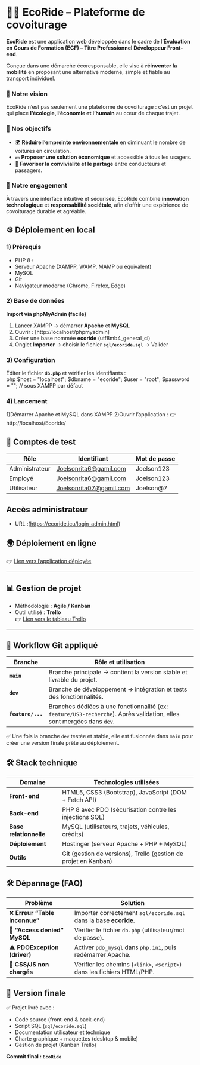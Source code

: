 # 🚗🌱 EcoRide – Plateforme de covoiturage 

**EcoRide** est une application web développée dans le cadre de l’**Évaluation en Cours de Formation (ECF) – Titre Professionnel Développeur Front-end**.  

Conçue dans une démarche écoresponsable, elle vise à **réinventer la mobilité** en proposant une alternative moderne, simple et fiable au transport individuel.  

### 🌟 Notre vision
EcoRide n’est pas seulement une plateforme de covoiturage : c’est un projet qui place **l’écologie, l’économie et l’humain** au cœur de chaque trajet.  

### 🎯 Nos objectifs
- 🌍 **Réduire l’empreinte environnementale** en diminuant le nombre de voitures en circulation.  
- 💶 **Proposer une solution économique** et accessible à tous les usagers.  
- 🤝 **Favoriser la convivialité et le partage** entre conducteurs et passagers.  

### 🚀 Notre engagement
À travers une interface intuitive et sécurisée, EcoRide combine **innovation technologique** et **responsabilité sociétale**, afin d’offrir une expérience de covoiturage durable et agréable.


## ⚙️ Déploiement en local

### 1) Prérequis
- PHP 8+
- Serveur Apache (XAMPP, WAMP, MAMP ou équivalent)
- MySQL
- Git
- Navigateur moderne (Chrome, Firefox, Edge)

### 2) Base de données
**Import via phpMyAdmin (facile)**  
1. Lancer XAMPP → démarrer **Apache** et **MySQL**  
2. Ouvrir : [http://localhost/phpmyadmin]
3. Créer une base nommée **ecoride** (utf8mb4_general_ci)  
4. Onglet **Importer** → choisir le fichier **`sql/ecoride.sql`** → Valider  

### 3) Configuration
Éditer le fichier **`db.php`** et vérifier les identifiants :  
php
$host = "localhost";
$dbname = "ecoride";
$user = "root";
$password = ""; // sous XAMPP par défaut

### 4) Lancement
1)Démarrer Apache et MySQL dans XAMPP
2)Ouvrir l’application : 👉 http://localhost/Ecoride/


## 🔑 Comptes de test
| Rôle           | Identifiant                                       | Mot de passe |
| -------------- | ------------------------------------------------- | ------------ |
| Administrateur | Joelsonrita6@gamil.com                            | Joelson123   |
| Employé        | Joelsonrita6@gamil.com                            | Joelson123   |
| Utilisateur    | Joelsonrita07@gamil.com                           | Joelson@7    |

## Accès administrateur
- URL :(https://ecoride.icu/login_admin.html)


## 🌍 Déploiement en ligne
👉 [Lien vers l’application déployée]((https://ecoride.icu))

---

## 📊 Gestion de projet
- Méthodologie : **Agile / Kanban**  
- Outil utilisé : **Trello**  
👉 [Lien vers le tableau Trello](https://trello.com/b/NFavOE9h)

---

## 🌱 Workflow Git appliqué

| Branche                | Rôle et utilisation                                                                 |
|-------------------------|-------------------------------------------------------------------------------------|
| **`main`**              | Branche principale → contient la version stable et livrable du projet.              |
| **`dev`**               | Branche de développement → intégration et tests des fonctionnalités.                |
| **`feature/...`**       | Branches dédiées à une fonctionnalité (ex: `feature/US3-recherche`). Après validation, elles sont mergées dans `dev`. |

✅ Une fois la branche `dev` testée et stable, elle est fusionnée dans `main` pour créer une version finale prête au déploiement.

## 🛠️ Stack technique

| Domaine              | Technologies utilisées                                                     |
|----------------------|----------------------------------------------------------------------------|
| **Front-end**        | HTML5, CSS3 (Bootstrap), JavaScript (DOM + Fetch API)                      |
| **Back-end**         | PHP 8 avec PDO (sécurisation contre les injections SQL)                    |
| **Base relationnelle** | MySQL (utilisateurs, trajets, véhicules, crédits)                        |
| **Déploiement**      | Hostinger (serveur Apache + PHP + MySQL)                                   |
| **Outils**           | Git (gestion de versions), Trello (gestion de projet en Kanban)            |


## 🛠️ Dépannage (FAQ)

| Problème                          | Solution                                                                 |
|-----------------------------------|---------------------------------------------------------------------------|
| ❌ **Erreur “Table inconnue”**     | Importer correctement `sql/ecoride.sql` dans la base **ecoride**.         |
| 🔑 **“Access denied” MySQL**       | Vérifier le fichier `db.php` (utilisateur/mot de passe).                  |
| ⚠️ **PDOException (driver)**       | Activer `pdo_mysql` dans `php.ini`, puis redémarrer Apache.               |
| 🎨 **CSS/JS non chargés**          | Vérifier les chemins (`<link>`, `<script>`) dans les fichiers HTML/PHP.   |


## 📌 Version finale

✅ Projet livré avec :  
- Code source (front-end & back-end)  
- Script SQL (`sql/ecoride.sql`)  
- Documentation utilisateur et technique  
- Charte graphique + maquettes (desktop & mobile)  
- Gestion de projet (Kanban Trello)  

**Commit final : `EcoRide`**

